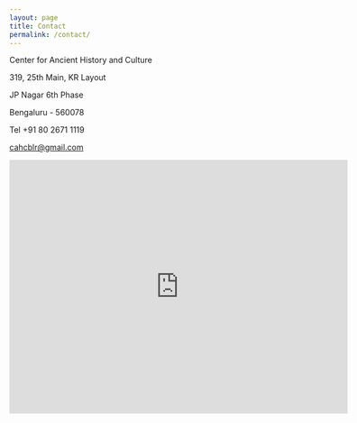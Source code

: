 ```yaml
---
layout: page
title: Contact
permalink: /contact/
---
```


Center for Ancient History and Culture

319, 25th Main, KR Layout

JP Nagar 6th Phase

Bengaluru - 560078

Tel +91 80 2671 1119

[cahcblr@gmail.com](mailto:cahcblr@gmail.com)


<iframe src="https://www.google.com/maps/embed?pb=!1m18!1m12!1m3!1d3889.070465845399!2d77.58319381541126!3d12.90319041986555!2m3!1f0!2f0!3f0!3m2!1i1024!2i768!4f13.1!3m3!1m2!1s0x3bae15b2ba1ead9f%3A0x402ad60315e285b9!2sCenter%20for%20Ancient%20History%20%26%20Culture%20(CAHC)!5e0!3m2!1sen!2sin!4v1632371936850!5m2!1sen!2sin" width="600" height="450" style="border:0;" allowfullscreen="" loading="lazy"></iframe>